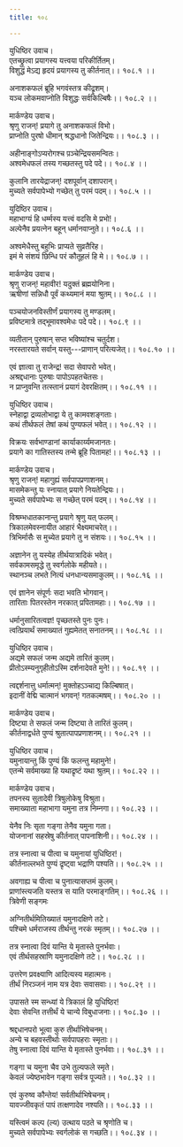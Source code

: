 ```yaml
---
title: १०८

---
```

युधिष्ठिर उवाच।  
एतच्छ्रुत्वा प्रयागस्य यत्त्वया परिकीर्तितम्।  
विशुद्धं मेऽद्य हृदयं प्रयागस्य तु कीर्तनात्।। १०८.१ ।।  
  
अनाशकफलं ब्रूहि भगवंस्तत्र कीद्रृशम्।  
यञ्च लोकमवाप्नोति विशुद्धः सर्वकिल्बिषैः।। १०८.२ ।।  
  
मार्कण्डेय उवाच।  
श्रृणु राजन्! प्रयागे तु अनाशकफलं विभो।  
प्राप्नोति पुरषो धीमान् श्रद्धधानो जितेन्द्रियः।। १०८.३ ।।  
  
अहीनाङ्गोऽप्यरोगश्च प़ञ्चेन्द्रियसमन्वितः।  
अश्वमेधफलं तस्य गच्छतस्तु पदे पदे।। १०८.४ ।।  
  
कुलानि तारयेद्राजन्! दशपूर्वान् दशापरान्।  
मुच्यते सर्वपापेभ्यो गच्छेत् तु परमं पदम्।। १०८.५ ।।  
  
युदिष्ठिर उवाच।  
महाभाग्यं हि धर्म्मस्य यत्त्वं वदसि मे प्रभो!।  
अल्पेनैव प्रयत्नेन बहून् धर्मानवाप्नुते।। १०८.६ ।।  
  
अश्वमेधैस्तु बहुभिः प्राप्यते सुव्रतैरिह।  
इमं मे संशयं छिन्धि परं कौतूहलं हि मे।। १०८.७ ।।  
  
मार्कण्डेय उवाच।  
श्रृणु राजन्! महावीर! यदुक्तं ब्रह्मयोनिना।  
ऋषीणां सन्निधौ पूर्वं कथ्यमानं मया श्रुतम्।। १०८.८ ।।  
  
पञ्चयोजनविस्तीर्णं प्रयागस्य तु मण्डलम्।  
प्रविष्टमात्रे तद्भूमावश्वमेधः पदे पदे।। १०८.९ ।।  
  
व्यतीतान् पुरुषान् सप्त भविष्यांश्च चतुर्दश।  
नरस्तारयते सर्वान् यस्तु---प्राणान् परित्यजेत्।। १०८.१० ।।  
  
एवं ज्ञात्वा तु राजेन्द्र! सदा सेवापरो भवेत्।  
अश्रद्दधानाः पुरुषाः पापोऽपहतचेतसः।  
न प्राप्नुवन्ति तत्स्तानं प्रयागं देवरक्षितम्।। १०८.११ ।।  
  
युधिष्ठिर उवाच।  
स्नेहाद्वा द्रव्यलोभाद्वा ये तु कामवशङ्गताः।  
कथं तीर्थफलं तेषां कथं पुण्यफलं भवेत्।। १०८.१२ ।।  
  
विक्रयः सर्वभाण्डानां कार्याकार्य्यमजानतः।  
प्रयागे का गातिस्तस्य तन्मे ब्रूहि पितामह!।। १०८.१३ ।।  
  
मार्कण्डेय उवाच।  
श्रृणु राजन्! महागुह्यं सर्वपापप्रणाशनम्।  
मासमेकन्तु यः स्नायात् प्रयागे नियतेन्द्रियः।।  
मुच्यते सर्वपापेभ्यः स गच्छेत् परमं पदम्।। १०८.१४ ।।  
  
विश्रम्भधातकानान्तु प्रयागे श्रृणु यत् फलम्।  
त्रिकालमेवस्नायीत आहारं भैक्ष्यमाचरेत्।।  
त्रिभिर्मासैः स मुच्येत प्रयागे तु न संशयः।। १०८.१५ ।।  
  
अज्ञानेन तु यस्येह तीर्थयात्रादिकं भवेत्।  
सर्वकामसमृद्धे तु स्वर्गलोके महीयते।।  
स्थानञ्च लभते नित्यं धनधान्यसमाकुलम्।। १०८.१६ ।।  
  
एवं ज्ञानेन संपूर्णः सदा भवति भोगवान्।  
तारिताः पितरस्तेन नरकात् प्रपितामहाः।। १०८.१७ ।।  
  
धर्मानुसारितत्वज्ञ! पृच्छतस्ते पुनः पुनः।  
त्वत्प्रियार्थं समाख्यातं गुह्यमेतत् सनातनम्।। १०८.१८ ।।  
  
युधिष्ठिर उवाच।  
अद्यमे सफलं जन्म अद्यमे तारितं कुलम्।  
प्रीतोऽस्म्यनुगृहीतोऽस्मि दर्शनादेवते मुने!।। १०८.१९ ।।  
  
त्वद्दर्शनात्तु धर्मात्मन्! मुक्तोहऽञ्चाद्य किल्बिषात्।  
इदानीं वेद्मि चात्मानं भगवन्! गतकल्मषम्।। १०८.२० ।।  
  
मार्कण्डेय उवाच।  
दिष्ट्या ते सफलं जन्म दिष्ट्या ते तारितं कुलम्।  
कीर्तनाद्वर्धते पुण्यं श्रुतात्पापप्रणाशनम्।। १०८.२१ ।।  
  
युधिष्ठिर उवाच।  
यमुनायान्तु किं पुण्यं किं फलन्तु महामुने!।  
एतन्मे सर्वमाख्या हि यथाद्रृष्टं यथा श्रुतम्।। १०८.२२ ।।  
  
मार्कण्डेय उवाच।  
तपनस्य सुतादेवी त्रिषुलोकेषु विश्रुता।  
समाख्याता महाभागा यमुना तत्र निम्नगा।। १०८.२३ ।।  
  
येनैव निः सृता गङ्गा तेनैव यमुना गता।  
योजनानां सहस्रेषु कीर्तनात् पापनाशिनी।। १०८.२४ ।।  
  
तत्र स्नात्वा च पीत्वा च यमुनायां युधिष्ठिर!।  
कीर्तनाल्लभते पुण्यं द्रृष्ट्वा भद्राणि पश्यति।। १०८.२५ ।।  
  
अवगाह्य च पीत्वा च पुनात्यासप्तमं कुलम्।  
प्राणांस्त्यजति यस्तत्र स याति परमाङ्गतिम्।। १०८.२६ ।।  
त्रिवेणी सङ्गमः  
  
अग्नितीर्थमितिख्यातं यमुनादक्षिणे तटे।  
पश्चिमे धर्मराजस्य तीर्थन्तु नरकं स्मृतम्।। १०८.२७ ।।  
  
तत्र स्नात्वा दिवं यान्ति ये मृतास्ते पुनर्भवाः।  
एवं तीर्थसहस्राणि यमुनादक्षिणे तटे।। १०८.२८ ।।  
  
उत्तरेण प्रवक्ष्याणि आदित्यस्य महात्मनः।  
तीर्थं निरञ्जनं नाम यत्र देवाः सवासवाः।। १०८.२९ ।।  
  
उपासते स्म सन्ध्यां ये त्रिकालं हि युधिष्ठिर!  
देवाः सेवन्ति तत्तीर्थं ये चान्ये विबुधाजनाः।। १०८.३० ।।  
  
श्रद्दधानपरो भूत्वा कुरु तीर्थाभिषेचनम्।  
अन्ये च बहवस्तीर्थाः सर्वपापहराः स्मृताः।।  
तेषु स्नात्वा दिवं यान्ति ये मृतास्ते पुनर्भवाः।। १०८.३१ ।।  
  
गङ्गा च यमुना चैव उभे तुल्यफले स्मृते।  
केवलं ज्येष्ठभावेन गङ्गा सर्वत्र पूज्यते।। १०८.३२ ।।  
  
एवं कुरुष्व कौन्तेय! सर्वतीर्थाभिषेचनम्।  
यावज्जीवकृतं पापं तत्क्षणादेव नश्यति।। १०८.३३ ।।  
  
यस्त्विमं कल्प (ल्य) उत्थाय पठते च श्रृणोति च।  
मुच्यते सर्वपापेभ्यः स्वर्गलोकं स गच्छति।। १०८.३४ ।।
